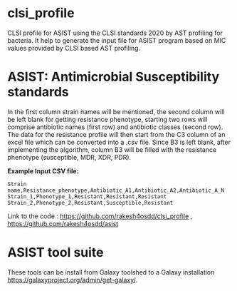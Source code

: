 # clsi_profile

 CLSI profile for ASIST using the CLSI standards 2020 by AST profiling for bacteria. It help to generate the input file for ASIST program based on MIC values provided by CLSI based AST profiling.

# ASIST: Antimicrobial Susceptibility standards

 In the first column strain names will be mentioned, the second column will be left blank for getting resistance phenotype, starting two rows will comprise antibiotic names (first row) and antibiotic classes (second row). The data for the resistance profile will then start from the C3 column of an excel file which can be converted into a .csv file. Since B3 is left blank, after implementing the algorithm, column B3 will be filled with the resistance phenotype (susceptible, MDR, XDR, PDR).

**Example Input CSV file:**

	Strain name,Resistance_phenotype,Antibiotic_A1,Antibiotic_A2,Antibiotic_A_N
	Strain_1,Phenotype_1,Resistant,Resistant,Resistant
	Strain_2,Phenotype_2,Resistant,Susceptible,Resistant

 Link to the code : https://github.com/rakesh4osdd/clsi_profile , https://github.com/rakesh4osdd/asist
 
 
# ASIST tool suite

 These tools can be install from Galaxy toolshed to a Galaxy installation https://galaxyproject.org/admin/get-galaxy/.
